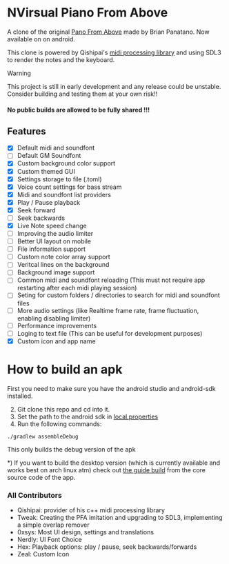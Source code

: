 # NVirsual Piano From Above
A clone of the original [Pano From Above](https://github.com/brian-pantano/PianoFromAbove) made by Brian Panatano.
Now available on on android.

This clone is powered by Qishipai's [midi processing library](https://github.com/qishipai/NVirsual) and using SDL3 to render the notes and the keyboard.

> [!WARNING]
> This project is still in early development and any release could be unstable. Consider building and testing them at your own risk!!
> #### No public builds are allowed to be fully shared !!!

## Features
- [X] Default midi and soundfont
- [ ] Default GM Soundfont
- [X] Custom background color support
- [X] Custom themed GUI
- [X] Settings storage to file (.toml)
- [X] Voice count settings for bass stream
- [X] Midi and soundfont list providers
- [X] Play / Pause playback
- [X] Seek forward
- [ ] Seek backwards
- [X] Live Note speed change
- [ ] Improving the audio limiter
- [ ] Better UI layout on mobile
- [ ] File information support
- [ ] Custom note color array support
- [ ] Veritcal lines on the background
- [ ] Background image support
- [ ] Common midi and soundfont reloading (This must not require app restarting after each midi playing session)
- [ ] Seting for custom folders / directories to search for midi and soundfont files
- [ ] More audio settings (like Realtime frame rate, frame fluctuation, enabling disabling limiter)
- [ ] Performance improvements
- [ ] Loging to text file (This can be useful for development purposes)
- [X] Custom icon and app name

# How to build an apk
First you need to make sure you have the android studio and android-sdk installed.

2) Git clone this repo and cd into it.
3) Set the path to the android sdk in [local.properties](local.properties)
4) Run the following commands:
```
./gradlew assembleDebug
```
This only builds the debug version of the apk

*) If you want to build the desktop version (which is currently available and works best on arch linux atm) check out [the guide build](app/jni/src/README.md) from the core source code of the app.






### All Contributors
- Qishipai: provider of his c++ midi processing library
- Tweak: Creating the PFA imitation and upgrading to SDL3, implementing a simple overlap remover
- 0xsys: Most UI design, settings and translations
- Nerdly: UI Font Choice
- Hex: Playback options: play / pause, seek backwards/forwards
- Zeal: Custom Icon
